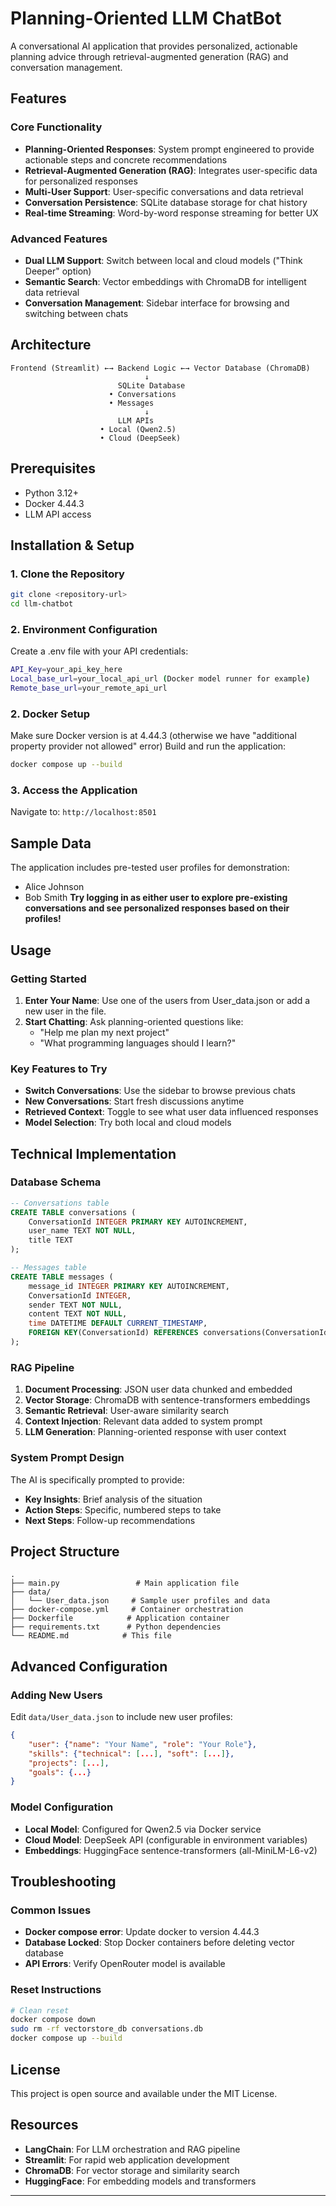 # Planning-Oriented LLM ChatBot

A conversational AI application that provides personalized, actionable planning advice through retrieval-augmented generation (RAG) and conversation management.

## Features

### Core Functionality
- **Planning-Oriented Responses**: System prompt engineered to provide actionable steps and concrete recommendations
- **Retrieval-Augmented Generation (RAG)**: Integrates user-specific data for personalized responses
- **Multi-User Support**: User-specific conversations and data retrieval
- **Conversation Persistence**: SQLite database storage for chat history
- **Real-time Streaming**: Word-by-word response streaming for better UX

### Advanced Features
- **Dual LLM Support**: Switch between local and cloud models ("Think Deeper" option)
- **Semantic Search**: Vector embeddings with ChromaDB for intelligent data retrieval
- **Conversation Management**: Sidebar interface for browsing and switching between chats

## Architecture

```
Frontend (Streamlit) ←→ Backend Logic ←→ Vector Database (ChromaDB)
                              ↓
                        SQLite Database
                      • Conversations
                      • Messages
                              ↓
                        LLM APIs
                    • Local (Qwen2.5)
                    • Cloud (DeepSeek)
```

## Prerequisites

- Python 3.12+
- Docker 4.44.3
- LLM API access

## Installation & Setup

### 1. Clone the Repository
```bash
git clone <repository-url>
cd llm-chatbot
```

### 2. Environment Configuration
Create a .env file with your API credentials:
```bash
API_Key=your_api_key_here
Local_base_url=your_local_api_url (Docker model runner for example)
Remote_base_url=your_remote_api_url
```
### 2. Docker Setup
Make sure Docker version is at 4.44.3 (otherwise we have "additional property provider not allowed" error)
Build and run the application:
```bash
docker compose up --build
```

### 3. Access the Application
Navigate to: `http://localhost:8501`

## Sample Data

The application includes pre-tested user profiles for demonstration:
- Alice Johnson
- Bob Smith
**Try logging in as either user to explore pre-existing conversations and see personalized responses based on their profiles!**

## Usage

### Getting Started
1. **Enter Your Name**: Use one of the users from User_data.json or add a new user in the file.
2. **Start Chatting**: Ask planning-oriented questions like:
   - "Help me plan my next project"
   - "What programming languages should I learn?"

### Key Features to Try
- **Switch Conversations**: Use the sidebar to browse previous chats
- **New Conversations**: Start fresh discussions anytime
- **Retrieved Context**: Toggle to see what user data influenced responses
- **Model Selection**: Try both local and cloud models

## Technical Implementation

### Database Schema
```sql
-- Conversations table
CREATE TABLE conversations (
    ConversationId INTEGER PRIMARY KEY AUTOINCREMENT,
    user_name TEXT NOT NULL,
    title TEXT
);

-- Messages table
CREATE TABLE messages (
    message_id INTEGER PRIMARY KEY AUTOINCREMENT,
    ConversationId INTEGER,
    sender TEXT NOT NULL,
    content TEXT NOT NULL,
    time DATETIME DEFAULT CURRENT_TIMESTAMP,
    FOREIGN KEY(ConversationId) REFERENCES conversations(ConversationId)
);
```

### RAG Pipeline
1. **Document Processing**: JSON user data chunked and embedded
2. **Vector Storage**: ChromaDB with sentence-transformers embeddings
3. **Semantic Retrieval**: User-aware similarity search
4. **Context Injection**: Relevant data added to system prompt
5. **LLM Generation**: Planning-oriented response with user context

### System Prompt Design
The AI is specifically prompted to provide:
- **Key Insights**: Brief analysis of the situation
- **Action Steps**: Specific, numbered steps to take
- **Next Steps**: Follow-up recommendations

## Project Structure

```
.
├── main.py                 # Main application file
├── data/
│   └── User_data.json     # Sample user profiles and data
├── docker-compose.yml     # Container orchestration
├── Dockerfile            # Application container
├── requirements.txt      # Python dependencies
└── README.md            # This file
```

## Advanced Configuration

### Adding New Users
Edit `data/User_data.json` to include new user profiles:
```json
{
    "user": {"name": "Your Name", "role": "Your Role"},
    "skills": {"technical": [...], "soft": [...]},
    "projects": [...],
    "goals": {...}
}
```

### Model Configuration
- **Local Model**: Configured for Qwen2.5 via Docker service
- **Cloud Model**: DeepSeek API (configurable in environment variables)
- **Embeddings**: HuggingFace sentence-transformers (all-MiniLM-L6-v2)

## Troubleshooting

### Common Issues
- **Docker compose error**: Update docker to version 4.44.3
- **Database Locked**: Stop Docker containers before deleting vector database
- **API Errors**: Verify OpenRouter model is available

### Reset Instructions
```bash
# Clean reset
docker compose down
sudo rm -rf vectorstore_db conversations.db
docker compose up --build
```

## License

This project is open source and available under the MIT License.

## Resources

- **LangChain**: For LLM orchestration and RAG pipeline
- **Streamlit**: For rapid web application development
- **ChromaDB**: For vector storage and similarity search
- **HuggingFace**: For embedding models and transformers

---
